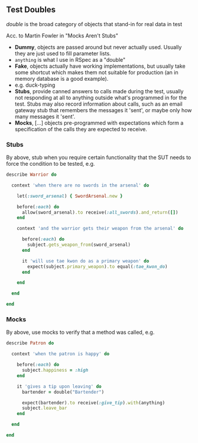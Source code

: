 ## Test Doubles

_double_ is the broad category of objects that stand-in for real data in test

Acc. to Martin Fowler in "Mocks Aren't Stubs"
 - **Dummy**, objects are passed around but never actually used. Usually they are just used to fill parameter lists.
  - `anything` is what I use in RSpec as a "double"
 - **Fake**, objects actually have working implementations, but usually take some shortcut which makes them not suitable for production (an in memory database is a good example).
  - e.g. duck-typing
 - **Stubs**, provide canned answers to calls made during the test, usually not responding at all to anything outside what's programmed in for the test. Stubs may also record information about calls, such as an email gateway stub that remembers the messages it 'sent', or maybe only how many messages it 'sent'.
 - **Mocks**, [...] objects pre-programmed with expectations which form a specification of the calls they are expected to receive.

### Stubs
By above, stub when you require certain functionality that the SUT needs to force the condition to be tested, e.g.
```ruby
describe Warrior do

  context 'when there are no swords in the arsenal' do

    let(:sword_arsenal) { SwordArsenal.new }

    before(:each) do
      allow(sword_arsenal).to receive(:all_swords).and_return([])
    end

    context 'and the warrior gets their weapon from the arsenal' do

      before(:each) do
        subject.gets_weapon_from(sword_arsenal)
      end

      it 'will use tae kwon do as a primary weapon' do
        expect(subject.primary_weapon).to equal(:tae_kwon_do)
      end

    end

  end

end
```

### Mocks
By above, use mocks to verify that a method was called, e.g.
```ruby
describe Patron do

  context 'when the patron is happy' do

    before(:each) do
      subject.happiness = :high
    end

    it 'gives a tip upon leaving' do
      bartender = double("Bartender")

      expect(bartender).to receive(:give_tip).with(anything)
      subject.leave_bar
    end

  end

end
```
